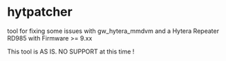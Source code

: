 # hytpatcher
tool for fixing some issues with gw_hytera_mmdvm and a Hytera Repeater RD985 with Firmware >= 9.xx

This tool is AS IS.
NO SUPPORT at this time !
